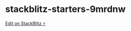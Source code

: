 # stackblitz-starters-9mrdnw

[Edit on StackBlitz ⚡️](https://stackblitz.com/edit/stackblitz-starters-9mrdnw)